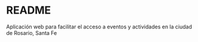 # README

Aplicación web para facilitar el acceso a eventos y  actividades en la ciudad de Rosario, Santa Fe
